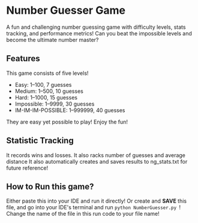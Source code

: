 # Number Guesser Game
A fun and challenging number guessing game with difficulty levels, stats tracking, and performance metrics! Can you beat the impossible levels and become the ultimate number master?

## Features

This game consists of five levels!
- Easy: 1–100, 7 guesses
- Medium: 1–500, 10 guesses
- Hard: 1–1000, 15 guesses
- Impossible: 1–9999, 30 guesses
- IM-IM-IM-POSSIBLE: 1–999999, 40 guesses

They are easy yet possible to play! Enjoy the fun!

## Statistic Tracking
It records wins and losses.
It also racks number of guesses and average distance
It also automatically creates and saves results to ng_stats.txt for future reference!

## How to Run this game?

Either paste this into your IDE and run it directly!
Or create and **SAVE** this file, and go into your IDE's terminal and run ```python NumberGuesser.py ```! 
Change the name of the file in this run code to your file name!
